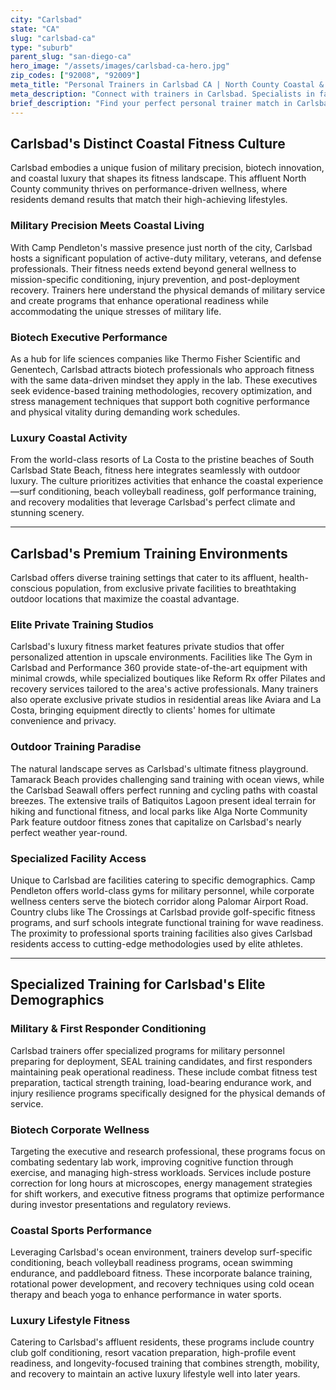 ```yaml
---
city: "Carlsbad"
state: "CA"
slug: "carlsbad-ca"
type: "suburb"
parent_slug: "san-diego-ca"
hero_image: "/assets/images/carlsbad-ca-hero.jpg"
zip_codes: ["92008", "92009"]
meta_title: "Personal Trainers in Carlsbad CA | North County Coastal & Family Fitness"
meta_description: "Connect with trainers in Carlsbad. Specialists in family wellness, coastal endurance events, and high-quality suburban gym access."
brief_description: "Find your perfect personal trainer match in Carlsbad, CA. Our elite service connects you with certified fitness professionals who understand the unique demands of coastal living, military readiness, and biotech executive wellness. Whether you're preparing for Navy SEAL training, recovering from long hours in the lab, or seeking beach-body conditioning for La Costa's luxury lifestyle, we match you with trainers specializing in your specific goals. From private gym sessions to oceanfront workouts at Tamarack Beach, achieve optimal results with a trainer who knows Carlsbad's affluent, active community. Start transforming your fitness journey today."
---
```

## Carlsbad's Distinct Coastal Fitness Culture

Carlsbad embodies a unique fusion of military precision, biotech innovation, and coastal luxury that shapes its fitness landscape. This affluent North County community thrives on performance-driven wellness, where residents demand results that match their high-achieving lifestyles.

### Military Precision Meets Coastal Living

With Camp Pendleton's massive presence just north of the city, Carlsbad hosts a significant population of active-duty military, veterans, and defense professionals. Their fitness needs extend beyond general wellness to mission-specific conditioning, injury prevention, and post-deployment recovery. Trainers here understand the physical demands of military service and create programs that enhance operational readiness while accommodating the unique stresses of military life.

### Biotech Executive Performance

As a hub for life sciences companies like Thermo Fisher Scientific and Genentech, Carlsbad attracts biotech professionals who approach fitness with the same data-driven mindset they apply in the lab. These executives seek evidence-based training methodologies, recovery optimization, and stress management techniques that support both cognitive performance and physical vitality during demanding work schedules.

### Luxury Coastal Activity

From the world-class resorts of La Costa to the pristine beaches of South Carlsbad State Beach, fitness here integrates seamlessly with outdoor luxury. The culture prioritizes activities that enhance the coastal experience—surf conditioning, beach volleyball readiness, golf performance training, and recovery modalities that leverage Carlsbad's perfect climate and stunning scenery.

---

## Carlsbad's Premium Training Environments

Carlsbad offers diverse training settings that cater to its affluent, health-conscious population, from exclusive private facilities to breathtaking outdoor locations that maximize the coastal advantage.

### Elite Private Training Studios

Carlsbad's luxury fitness market features private studios that offer personalized attention in upscale environments. Facilities like The Gym in Carlsbad and Performance 360 provide state-of-the-art equipment with minimal crowds, while specialized boutiques like Reform Rx offer Pilates and recovery services tailored to the area's active professionals. Many trainers also operate exclusive private studios in residential areas like Aviara and La Costa, bringing equipment directly to clients' homes for ultimate convenience and privacy.

### Outdoor Training Paradise

The natural landscape serves as Carlsbad's ultimate fitness playground. Tamarack Beach provides challenging sand training with ocean views, while the Carlsbad Seawall offers perfect running and cycling paths with coastal breezes. The extensive trails of Batiquitos Lagoon present ideal terrain for hiking and functional fitness, and local parks like Alga Norte Community Park feature outdoor fitness zones that capitalize on Carlsbad's nearly perfect weather year-round.

### Specialized Facility Access

Unique to Carlsbad are facilities catering to specific demographics. Camp Pendleton offers world-class gyms for military personnel, while corporate wellness centers serve the biotech corridor along Palomar Airport Road. Country clubs like The Crossings at Carlsbad provide golf-specific fitness programs, and surf schools integrate functional training for wave readiness. The proximity to professional sports training facilities also gives Carlsbad residents access to cutting-edge methodologies used by elite athletes.

---

## Specialized Training for Carlsbad's Elite Demographics

### Military & First Responder Conditioning

Carlsbad trainers offer specialized programs for military personnel preparing for deployment, SEAL training candidates, and first responders maintaining peak operational readiness. These include combat fitness test preparation, tactical strength training, load-bearing endurance work, and injury resilience programs specifically designed for the physical demands of service.

### Biotech Corporate Wellness

Targeting the executive and research professional, these programs focus on combating sedentary lab work, improving cognitive function through exercise, and managing high-stress workloads. Services include posture correction for long hours at microscopes, energy management strategies for shift workers, and executive fitness programs that optimize performance during investor presentations and regulatory reviews.

### Coastal Sports Performance

Leveraging Carlsbad's ocean environment, trainers develop surf-specific conditioning, beach volleyball readiness programs, ocean swimming endurance, and paddleboard fitness. These incorporate balance training, rotational power development, and recovery techniques using cold ocean therapy and beach yoga to enhance performance in water sports.

### Luxury Lifestyle Fitness

Catering to Carlsbad's affluent residents, these programs include country club golf conditioning, resort vacation preparation, high-profile event readiness, and longevity-focused training that combines strength, mobility, and recovery to maintain an active luxury lifestyle well into later years.